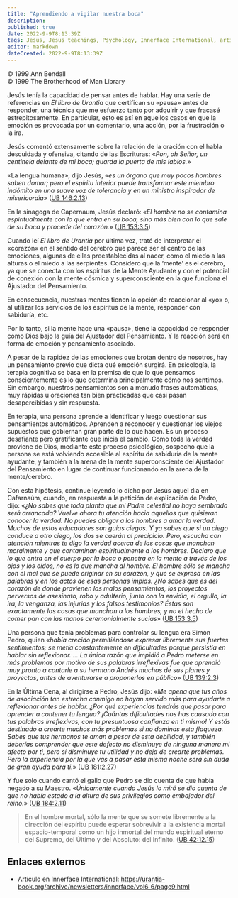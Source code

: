 ```yaml
---
title: "Aprendiendo a vigilar nuestra boca"
description: 
published: true
date: 2022-9-9T8:13:39Z
tags: Jesus, Jesus teachings, Psychology, Innerface International, article
editor: markdown
dateCreated: 2022-9-9T8:13:39Z
---
```


<p class="v-card v-sheet theme--light grey lighten-3 px-2">© 1999 Ann Bendall<br>© 1999 The Brotherhood of Man Library</p>

Jesús tenía la capacidad de pensar antes de hablar. Hay una serie de referencias en _El libro de Urantia_ que certifican su «pausa» antes de responder, una técnica que me esfuerzo tanto por adquirir y que fracasé estrepitosamente. En particular, esto es así en aquellos casos en que la emoción es provocada por un comentario, una acción, por la frustración o la ira.

Jesús comentó extensamente sobre la relación de la oración con el habla descuidada y ofensiva, citando de las Escrituras: «_Pon, oh Señor, un centinela delante de mi boca; guarda la puerta de mis labios._»

«La lengua humana», dijo Jesús, «_es un órgano que muy pocos hombres saben domar; pero el espíritu interior puede transformar este miembro indómito en una suave voz de tolerancia y en un ministro inspirador de misericordia_» ([UB 146:2.13](/es/El_libro_de_Urantia/146#p2_13))

En la sinagoga de Capernaum, Jesús declaró: «_El hombre no se contamina espiritualmente con lo que entra en su boca, sino más bien con lo que sale de su boca y procede del corazón._» ([UB 153:3.5](/en/El_libro_de_Urantia/153#p3_5))

Cuando leí _El libro de Urantia_ por última vez, traté de interpretar el «corazón» en el sentido del cerebro que parece ser el centro de las emociones, algunas de ellas preestablecidas al nacer, como el miedo a las alturas o el miedo a las serpientes. Considero que la ‘mente’ es el cerebro, ya que se conecta con los espíritus de la Mente Ayudante y con el potencial de conexión con la mente cósmica y superconsciente en la que funciona el Ajustador del Pensamiento.

En consecuencia, nuestras mentes tienen la opción de reaccionar al «yo» o, al utilizar los servicios de los espíritus de la mente, responder con sabiduría, etc.

Por lo tanto, si la mente hace una «pausa», tiene la capacidad de responder como Dios bajo la guía del Ajustador del Pensamiento. Y la reacción será en forma de emoción y pensamiento asociado.

A pesar de la rapidez de las emociones que brotan dentro de nosotros, hay un pensamiento previo que dicta qué emoción surgirá. En psicología, la terapia cognitiva se basa en la premisa de que lo que pensamos conscientemente es lo que determina principalmente cómo nos sentimos. Sin embargo, nuestros pensamientos son a menudo frases automáticas, muy rápidas u oraciones tan bien practicadas que casi pasan desapercibidas y sin respuesta.

En terapia, una persona aprende a identificar y luego cuestionar sus pensamientos automáticos. Aprenden a reconocer y cuestionar los viejos supuestos que gobiernan gran parte de lo que hacen. Es un proceso desafiante pero gratificante que inicia el cambio. Como toda la verdad proviene de Dios, mediante este proceso psicológico, sospecho que la persona se está volviendo accesible al espíritu de sabiduría de la mente ayudante, y también a la arena de la mente superconsciente del Ajustador del Pensamiento en lugar de continuar funcionando en la arena de la mente/cerebro.

Con esta hipótesis, continué leyendo lo dicho por Jesús aquel día en Cafarnaúm, cuando, en respuesta a la petición de explicación de Pedro, dijo: «_¿No sabes que toda planta que mi Padre celestial no haya sembrado será arrancada? Vuelve ahora tu atención hacia aquellos que quisieran conocer la verdad. No puedes obligar a los hombres a amar la verdad. Muchos de estos educadores son guías ciegos. Y ya sabes que si un ciego conduce a otro ciego, los dos se caerán al precipicio. Pero, escucha con atención mientras te digo la verdad acerca de las cosas que manchan moralmente y que contaminan espiritualmente a los hombres. Declaro que lo que entra en el cuerpo por la boca o penetra en la mente a través de los ojos y los oídos, no es lo que mancha al hombre. El hombre sólo se mancha con el mal que se puede originar en su corazón, y que se expresa en las palabras y en los actos de esas personas impías. ¿No sabes que es del corazón de donde provienen los malos pensamientos, los proyectos perversos de asesinato, robo y adulterio, junto con la envidia, el orgullo, la ira, la venganza, las injurias y los falsos testimonios? Éstas son exactamente las cosas que manchan a los hombres, y no el hecho de comer pan con las manos ceremonialmente sucias_» ([UB 153:3.5](/en/The_Urantia_Book/153#p3_5))

Una persona que tenía problemas para controlar su lengua era Simón Pedro, quien «_había crecido permitiéndose expresar libremente sus fuertes sentimientos; se metía constantemente en dificultades porque persistía en hablar sin reflexionar. ... La única razón que impidió a Pedro meterse en más problemas por motivo de sus palabras irreflexivas fue que aprendió muy pronto a contarle a su hermano Andrés muchos de sus planes y proyectos, antes de aventurarse a proponerlos en público_» ([UB 139:2.3](/es/El_libro_de_Urantia/139#p2_3))

En la Última Cena, al dirigirse a Pedro, Jesús dijo: «_Me apena que tus años de asociación tan estrecha conmigo no hayan servido más para ayudarte a reflexionar antes de hablar. ¿Por qué experiencias tendrás que pasar para aprender a contener tu lengua? ¡Cuántas dificultades nos has causado con tus palabras irreflexivas, con tu presuntuosa confianza en ti mismo! Y estás destinado a crearte muchos más problemas si no dominas esta flaqueza. Sabes que tus hermanos te aman a pesar de esta debilidad, y también deberías comprender que este defecto no disminuye de ninguna manera mi afecto por ti, pero sí disminuye tu utilidad y no deja de crearte problemas. Pero la experiencia por la que vas a pasar esta misma noche será sin duda de gran ayuda para ti._» ([UB 181:2.27](/es/The_Urantia_Book/181#p2_27))

Y fue solo cuando cantó el gallo que Pedro se dio cuenta de que había negado a su Maestro. «_Únicamente cuando Jesús lo miró se dio cuenta de que no había estado a la altura de sus privilegios como embajador del reino._» ([UB 184:2.11](/en/The_Urantia_Book/184#p2_11))

> En el hombre mortal, sólo la mente que se somete libremente a la dirección del espíritu puede esperar sobrevivir a la existencia mortal espacio-temporal como un hijo inmortal del mundo espiritual eterno del Supremo, del Último y del Absoluto: del Infinito. ([UB 42:12.15](/es/El_Libro_de_Urantia/42#p12_15))

## Enlaces externos

- Artículo en Innerface International: https://urantia-book.org/archive/newsletters/innerface/vol6_6/page9.html


